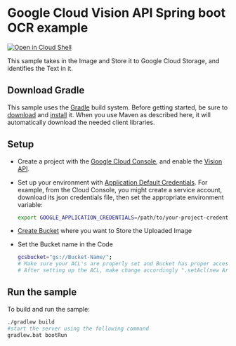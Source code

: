# Google Cloud Vision API Spring boot OCR example

<a href="https://console.cloud.google.com/cloudshell/open?git_repo=https://github.com/GoogleCloudPlatform/java-docs-samples&page=editor&open_in_editor=vision/landmark-detection/README.md">
<img alt="Open in Cloud Shell" src ="http://gstatic.com/cloudssh/images/open-btn.png"></a>

This sample takes in the Image and Store it to Google Cloud Storage, and
identifies the Text in it.

## Download Gradle

This sample uses the [Gradle][gradle] build system. Before getting started, be
sure to [download][gradle-download] and [install][gradle-install] it. When you use
Maven as described here, it will automatically download the needed client
libraries.

[gradle]: https://gradle.org/install/
[gradle-download]: https://gradle.org/releases/
[gradle-install]: https://gradle.org/install/

## Setup
* Create a project with the [Google Cloud Console][cloud-console], and enable
  the [Vision API][vision-api].
* Set up your environment with [Application Default Credentials][adc]. For
    example, from the Cloud Console, you might create a service account,
    download its json credentials file, then set the appropriate environment
    variable:

    ```bash
    export GOOGLE_APPLICATION_CREDENTIALS=/path/to/your-project-credentials.json
    ```

* [Create Bucket](bucket-creation) where you want to Store the Uploaded Image

* Set the Bucket name in the Code

    ```bash
    gcsbucket="gs://Bucket-Name/";
    # Make sure your ACL's are properly set and Bucket has proper access to upload the Image
    # After setting up the ACL, make change accordingly ".setAcl(new ArrayList<>(Arrays.asList(Acl.of(**User.ofAllUsers()**, **Role.READER**)))).build(),"
    ```

[cloud-console]: https://console.cloud.google.com
[vision-api]: https://console.cloud.google.com/apis/api/vision.googleapis.com/overview?project=_
[adc]: https://cloud.google.com/docs/authentication#developer_workflow
[gcs]: https://cloud.google.com/storage/docs/overview
[bucket-creation]: https://cloud.google.com/storage/docs/creating-buckets

## Run the sample

To build and run the sample:

```bash
./gradlew build
#start the server using the following command
gradlew.bat bootRun

```
